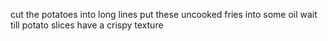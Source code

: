 cut the potatoes into long lines
put these uncooked fries into some oil
wait till potato slices have a crispy texture
